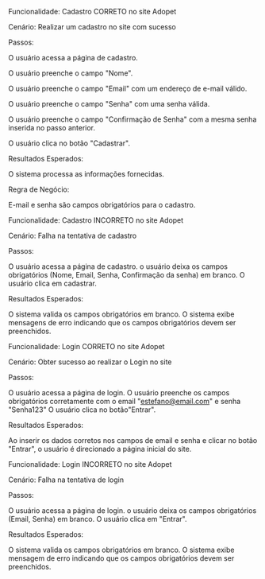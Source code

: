 
Funcionalidade: Cadastro CORRETO no site Adopet

Cenário: Realizar um cadastro no site com sucesso

Passos:

O usuário acessa a página de cadastro.

O usuário preenche o campo "Nome".

O usuário preenche o campo "Email" com um endereço de e-mail válido.

O usuário preenche o campo "Senha" com uma senha válida.

O usuário preenche o campo "Confirmação de Senha" com a mesma senha inserida no passo anterior.

O usuário clica no botão "Cadastrar".


Resultados Esperados: 

O sistema processa as informações fornecidas.

Regra de Negócio:

E-mail e senha são campos obrigatórios para o cadastro.





Funcionalidade: Cadastro INCORRETO no site Adopet


Cenário: Falha na tentativa de cadastro

Passos:

O usuário acessa a página de cadastro.
o usuário deixa os campos obrigatórios (Nome, Email, Senha, Confirmação da senha) em branco.
O usuário clica em cadastrar.


Resultados Esperados:

O sistema valida os campos obrigatórios em branco.
O sistema exibe mensagens de erro indicando que os campos obrigatórios devem ser preenchidos.



Funcionalidade: Login CORRETO no site Adopet

Cenário: Obter sucesso ao realizar o Login no site

Passos:

O usuário acessa a página de login.
O usuário preenche os campos obrigatórios corretamente com o email "estefano@email.com" e senha "Senha123"
O usuário clica no botão"Entrar".

Resultados Esperados:

Ao inserir os dados corretos nos campos de email e senha e clicar no botão "Entrar", o usuário é direcionado a página inicial do site.


Funcionalidade: Login INCORRETO no site Adopet


Cenário: Falha na tentativa de login

Passos:

O usuário acessa a página de login.
o usuário deixa os campos obrigatórios (Email, Senha) em branco.
O usuário clica em "Entrar".


Resultados Esperados:

O sistema valida os campos obrigatórios em branco.
O sistema exibe mensagem de erro indicando que os campos obrigatórios devem ser preenchidos.
